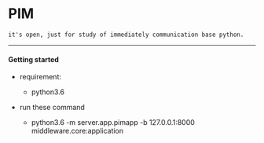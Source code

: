# PIM
    it's open, just for study of immediately communication base python.

----
#### Getting started
   - requirement:
        - python3.6

   - run these command
        - python3.6 -m server.app.pimapp -b 127.0.0.1:8000 middleware.core:application